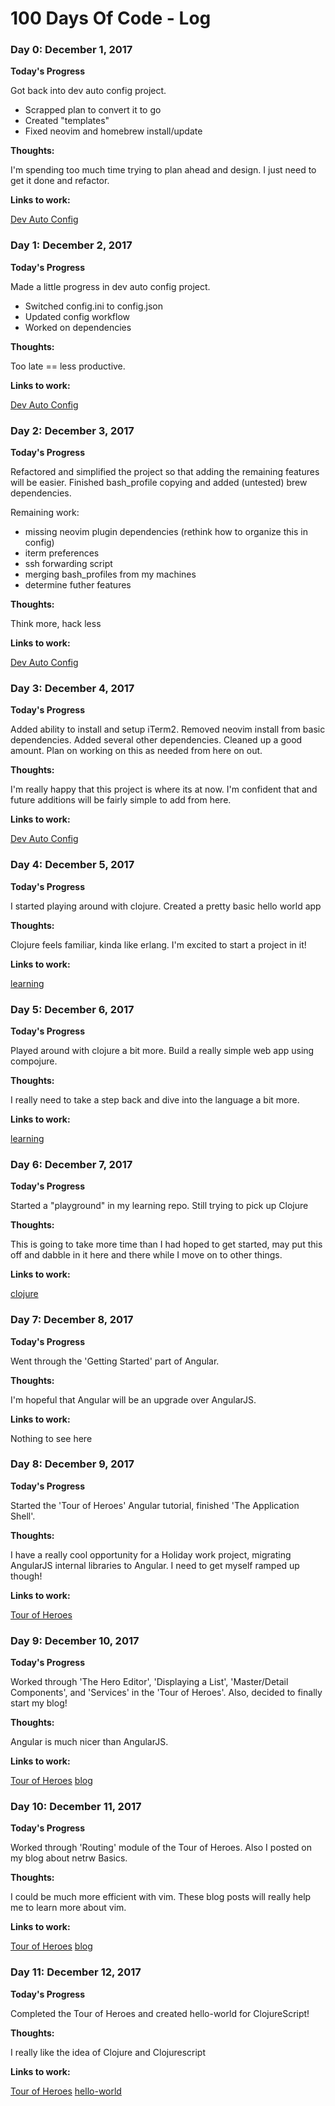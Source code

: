 # 100 Days Of Code - Log


### Day 0: December 1, 2017

**Today's Progress**

Got back into dev auto config project.
+ Scrapped plan to convert it to go
+ Created "templates"
+ Fixed neovim and homebrew install/update

**Thoughts:** 

I'm spending too much time trying to plan ahead and design. I just need to get it done and refactor.

**Links to work:** 

[Dev Auto Config](https://github.com/misterpink14/dev_auto-config)


### Day 1: December 2, 2017

**Today's Progress**

Made a little progress in dev auto config project.
+ Switched config.ini to config.json
+ Updated config workflow
+ Worked on dependencies

**Thoughts:** 

Too late == less productive.

**Links to work:** 

[Dev Auto Config](https://github.com/misterpink14/dev_auto-config)


### Day 2: December 3, 2017

**Today's Progress**

Refactored and simplified the project so that adding the remaining features will be easier. Finished bash\_profile copying and added (untested) brew dependencies.

Remaining work: 
+ missing neovim plugin dependencies (rethink how to organize this in config)
+ iterm preferences
+ ssh forwarding script
+ merging bash\_profiles from my machines
+ determine futher features

**Thoughts:** 

Think more, hack less

**Links to work:** 

[Dev Auto Config](https://github.com/misterpink14/dev_auto-config)


### Day 3: December 4, 2017

**Today's Progress**

Added ability to install and setup iTerm2. Removed neovim install from basic dependencies. Added several other dependencies. Cleaned up a good amount. Plan on working on this as needed from here on out.

**Thoughts:** 

I'm really happy that this project is where its at now. I'm confident that and future additions will be fairly simple to add from here.

**Links to work:** 

[Dev Auto Config](https://github.com/misterpink14/dev_auto-config)


### Day 4: December 5, 2017

**Today's Progress**

I started playing around with clojure. Created a pretty basic hello world app

**Thoughts:** 

Clojure feels familiar, kinda like erlang. I'm excited to start a project in it!

**Links to work:** 

[learning](https://github.com/misterpink14/learning/tree/clojure/brave_true)


### Day 5: December 6, 2017

**Today's Progress**

Played around with clojure a bit more. Build a really simple web app using compojure.

**Thoughts:** 

I really need to take a step back and dive into the language a bit more.

**Links to work:** 

[learning](https://github.com/misterpink14/learning/tree/clojure/brave_true)


### Day 6: December 7, 2017

**Today's Progress**

Started a "playground" in my learning repo. Still trying to pick up Clojure

**Thoughts:** 

This is going to take more time than I had hoped to get started, may put this off and dabble in it here and there while I move on to other things.

**Links to work:** 

[clojure](https://github.com/misterpink14/learning/tree/clojure/brave_true)


### Day 7: December 8, 2017

**Today's Progress**

Went through the 'Getting Started' part of Angular.

**Thoughts:** 

I'm hopeful that Angular will be an upgrade over AngularJS.

**Links to work:** 

Nothing to see here


### Day 8: December 9, 2017

**Today's Progress**

Started the 'Tour of Heroes' Angular tutorial, finished 'The Application Shell'.

**Thoughts:** 

I have a really cool opportunity for a Holiday work project, migrating AngularJS internal libraries to Angular. I need to get myself ramped up though! 

**Links to work:** 

[Tour of Heroes](https://github.com/misterpink14/learning/tree/ts/angular)


### Day 9: December 10, 2017

**Today's Progress**

Worked through 'The Hero Editor', 'Displaying a List', 'Master/Detail Components', and 'Services' in the 'Tour of Heroes'. Also, decided to finally start my blog!

**Thoughts:** 

Angular is much nicer than AngularJS.

**Links to work:** 

[Tour of Heroes](https://github.com/misterpink14/learning/tree/ts/angular)
[blog](http://benthompson.me/blog/)


### Day 10: December 11, 2017

**Today's Progress**

Worked through 'Routing' module of the Tour of Heroes. Also I posted on my blog about netrw Basics.

**Thoughts:** 

I could be much more efficient with vim. These blog posts will really help me to learn more about vim.

**Links to work:** 

[Tour of Heroes](https://github.com/misterpink14/learning/tree/ts/angular)
[blog](http://benthompson.me/blog/vim/netrw-basics/)


### Day 11: December 12, 2017

**Today's Progress**

Completed the Tour of Heroes and created hello-world for ClojureScript!

**Thoughts:** 

I really like the idea of Clojure and Clojurescript

**Links to work:** 

[Tour of Heroes](https://github.com/misterpink14/learning/tree/ts/angular)
[hello-world](https://github.com/misterpink14/learning/tree/clojurescript/vanilla)

